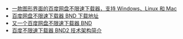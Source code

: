 * [一款图形界面的百度网盘不限速下载器，支持 Windows、Linux 和 Mac](https://hacpai.com/article/1568859315654)
* [百度网盘不限速下载器 BND 下载地址](https://hacpai.com/article/1563154719934)
* [又一个百度网盘不限速下载器 BND](https://hacpai.com/article/1524460877352)
* [百度不限速下载器 BND2 技术架构简介](https://hacpai.com/article/1535277215816)
